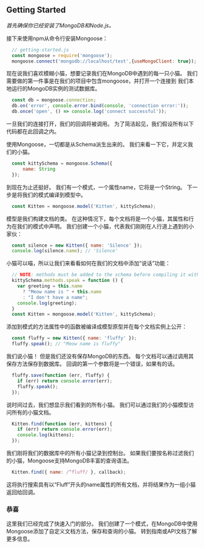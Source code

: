 ## Getting Started

*首先确保你已经安装了MongoDB和Node.js。*

接下来使用npm从命令行安装Mongoose：

``` javascript
  // getting-started.js
  const mongoose = require('mongoose');
  mongoose.connect('mongodb://localhost/test',{useMongoClient: true});
```

现在说我们喜欢模糊小猫，想要记录我们在MongoDB中遇到的每一只小猫。 我们需要做的第一件事是在我们的项目中包含mongoose，并打开一个连接到
我们本地运行的MongoDB实例的测试数据库。

``` javascript
  const db = mongoose.connection;
  db.on('error', console.error.bind(console, 'connection error:'));
  db.once('open', () => console.log('connect successful'));
```

一旦我们的连接打开，我们的回调将被调用。 为了简洁起见，我们假设所有以下代码都在此回调之内。

使用Mongoose，一切都是从Schema派生出来的。 我们来看一下它，并定义我们的小猫。

``` javascript
  const kittySchema = mongoose.Schema({
      name: String
  });
```

到现在为止还挺好。 我们有一个模式，一个属性name，它将是一个String。 下一步是将我们的模式编译到模型中。

``` javascript
  const Kitten = mongoose.model('Kitten', kittySchema);
```

模型是我们构建文档的类。 在这种情况下，每个文档将是一个小猫，其属性和行为在我们的模式中声明。
我们创建一个小猫，代表我们刚刚在人行道上遇到的小家伙：

``` javascript
  const silence = new Kitten({ name: 'Silence' });
  console.log(silence.name); // 'Silence'
```

小猫可以喵，所以让我们来看看如何在我们的文档中添加“说话”功能：

``` javascript
  // NOTE: methods must be added to the schema before compiling it with mongoose.model()
  kittySchema.methods.speak = function () {
    var greeting = this.name
      ? "Meow name is " + this.name
      : "I don't have a name";
    console.log(greeting);
  }
  const Kitten = mongoose.model('Kitten', kittySchema);
```

添加到模式的方法属性中的函数被编译成模型原型并在每个文档实例上公开：

``` javascript
  const fluffy = new Kitten({ name: 'fluffy' });
  fluffy.speak(); // "Meow name is fluffy"
```

我们说小猫！ 但是我们还没有保存MongoDB的东西。 每个文档可以通过调用其保存方法保存到数据库。
回调的第一个参数将是一个错误，如果有的话。

``` javascript
  fluffy.save(function (err, fluffy) {
    if (err) return console.error(err);
    fluffy.speak();
  });
```

说时间过去，我们想显示我们看到的所有小猫。 我们可以通过我们的小猫模型访问所有的小猫文档。

``` javascript
  Kitten.find(function (err, kittens) {
    if (err) return console.error(err);
    console.log(kittens);
  });
```

我们刚将我们的数据库中的所有小猫记录到控制台。 如果我们要按名称过滤我们的小猫，Mongoose支持MongoDB丰富的查询语法。

``` javascript
  Kitten.find({ name: /^fluff/ }, callback);
```

这将执行搜索具有以“Fluff”开头的name属性的所有文档，并将结果作为一组小猫返回给回调。

### 恭喜

这里我们已经完成了快速入门的部分。 我们创建了一个模式，在MongoDB中使用Mongoose添加了自定义文档方法，保存和查询的小猫。
转到指南或API文档了解更多信息。
